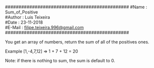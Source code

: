 ##############################################
#Name   : Sum_of_Positive  
#Author : Luis Teixeira  
#Date   : 23-11-2018  
#E-Mail : filipe.teixeira.996@gmail.com  
##############################################

You get an array of numbers, return the sum of all of the positives ones.  

Example [1,-4,7,12] => 1 + 7 + 12 = 20  

Note: if there is nothing to sum, the sum is default to 0.   
